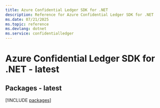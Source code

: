 ```yaml
---
title: Azure Confidential Ledger SDK for .NET
description: Reference for Azure Confidential Ledger SDK for .NET
ms.date: 07/21/2025
ms.topic: reference
ms.devlang: dotnet
ms.service: confidentialledger
---
```

# Azure Confidential Ledger SDK for .NET - latest
## Packages - latest
[!INCLUDE [packages](confidential-ledger-index.md)]
